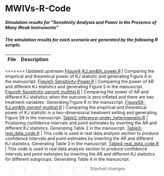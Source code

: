 # MWIVs-R-Code
##### Simulation results for "Sensitivity Analysis and Power in the Presence of Many Weak Instruments"
##### The simulation results for each scenario are generated by the following R scripts.


File | Description
---- | ----
<<<<<<< Updated upstream
[Figure4-KJ_em&th_power.R](Figure3-KJ_em&th_power.R) | Comparing the empirical and theoretical power of KJ statistic and generating Figure 4 in the manuscript. 
[Figure5-Sensitivity-Power.R](Figure4-Sensitivity-Power.R) | Comparing the power of AR and different KJ statistics and generating Figure 5 in the manuscript. 
[Figure6-Sensitivity-zeroinf-multitxt.R](Figure5-Sensitivity-zeroinf-multitxt.R) | Comparing the power of AR and different KJ statistics when the outcome is zero inflated and there are two treatment variables.  Generating Figure 6 in the manuscript. 
[FigureS9-KJ_em&th-zeroinf-multitxt.R](Figure7-KJ_em&th-zeroinf-multitxt) | Comparing the empirical and theoretical power of KJ statistic in a two-dimensional treatment setting and generating Figure S9 in the manuscript. 
[Table2-inference-under_heterogeneity.R](Table1-inference-under_heterogeneity.R) | Producing confidence intervals and point estimates by inverting the AR and different KJ staitstics. Generating Table 2 in the manuscript.
[Table3-real_data_code.R](Table3-real_data_code.R) | This code is used in real data analysis section to produce confidence intervals and point estimates by inverting the AR and different KJ staitstics. Generating Table 3 in the manuscript.
[Table4-real_data_code.R](Table4-real_data_code.R) | This code is used in real data analysis section to produce confidence intervals and point estimates by inverting the AR and different KJ staitstics for different subgroups. Generating Table 4 in the manuscript.
>>>>>>> Stashed changes
